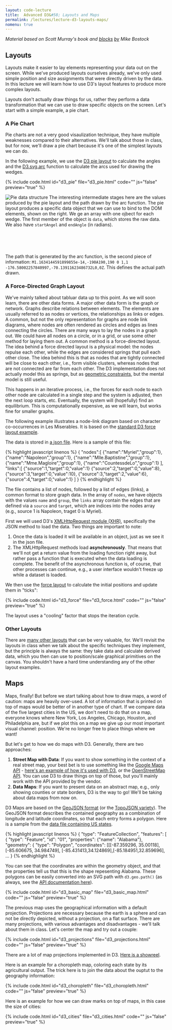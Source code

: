 ```yaml
---
layout: code-lecture
title:  Advanced D3&#58; Layouts and Maps
permalink: /lectures/lecture-d3-layouts-maps/
nomenu: true
---
```


*Material based on Scott Murray's book and [blocks](http://bl.ocks.org/mbostock/3887235) [by](http://bl.ocks.org/mbostock/4062045) Mike Bostock*

## Layouts

Layouts make it easier to lay elements representing your data out on the screen. While we've produced layouts ourselves already, we've only used simple position and size assignments that were directly driven by the data. In this lecture we will learn how to use D3's layout features to produce more complex layouts. 

Layouts don't actually draw things for us, rather they perform a data transformation that we can use to draw specific objects on the screen. Let's start with a simple example, a pie chart.

### A Pie Chart

Pie charts are not a very good visaulization technique, they have multiple weaknesses compared to their alternatives. We'll talk about those in class, but for now, we'll draw a pie chart because it's one of the simplest layouts we can do.

In the following example, we use the [D3 pie layout](https://github.com/mbostock/d3/wiki/Pie-Layout) to calculate the angles and the [D3.svg.arc](https://github.com/mbostock/d3/wiki/SVG-Shapes#arc) function to calculate the arcs used for drawing the wedges.

{% include code.html id="d3_pie" file="d3_pie.html" code="" js="false" preview="true" %}

![Pie data structure](images/pie.png)
The interesting intermediate stages here are the values produced by the pie layout and the path drawn by the arc function. The pie layout produces a specific data object that we can use to bind to the DOM elements, shown on the right. We ge an array with one ojbect for each wedge. The first member of the object is `data`, which stores the raw data. We also have `startAngel` and `endAngle` (in radians). <br /><br /> <br /> <br /> <br />  

The path that is generated by the arc function, is the second piece of information: `M1.1634144591899855e-14,-190A190,190 0 1,1 -176.58002257840997,-70.13911623486732L0,0Z`. This defines the actual path drawn.



### A Force-Directed Graph Layout

We've mainly talked about tabluar data up to this point. As we will soon learn, there are other data forms. A major other data form is the graph or network. Graphs describe relations between elements. The elements are usually referred to as nodes or vertices, the relationships as links or edges. A common, but not the only representation for graphs are node link diagrams, where nodes are often rendered as circles and edges as lines connecting the circles. There are many ways to lay the nodes in a graph out. We could have all nodes on a circle, or in a grid, or use some other method for laying them out. A common method is a force-directed layout. The idea behind a force directed layout is a physical model: the nodes repulse each other, while the edges are considered springs that pull each other close. The idea behind this is that as nodes that are tightly connected will be close to each other, i.e., form visible clusters, whereas nodes that are not connected are far from each other. The D3 implementation does not actually model this as springs, but as [geometric constraints](https://github.com/mbostock/d3/wiki/Force-Layout#linkDistance), but the mental model is still useful.
 
 This happens in an iterative process, i.e., the forces for each node to each other node are calculated in a single step and the system is adjusted, then the next loop starts, etc. Eventually, the system will (hopefully) find an equilibrium. This is computationally expensive, as we will learn, but works fine for smaller graphs. 
 
The following example illustrates a node-link diagram based on character co-occurrences in Les Miserables. It is based on the [standard D3 force layout example](http://bl.ocks.org/mbostock/4062045). 
 
The data is stored in [a json file](miserables.json). Here is a sample of this file:

{% highlight javascript linenos %}
{
  "nodes":[
    {"name":"Myriel","group":1},
    {"name":"Napoleon","group":1},
    {"name":"Mlle.Baptistine","group":1},
    {"name":"Mme.Magloire","group":1},
    {"name":"CountessdeLo","group":1}
  ],
  "links":[
    {"source":1,"target":0,"value":1}
    {"source":2,"target":0,"value":8},
    {"source":3,"target":0,"value":10},
    {"source":3,"target":2,"value":6},
    {"source":4,"target":0,"value":1}
  ]
}
{% endhighlight %}

The file contains a list of nodes, followed by a list of edges (links), a common format to store graph data. In the array of `nodes`, we have objects with the values `name` and `group`, the `links` array contain the edges that are defined via a `source` and `target`, which are indices into the nodes array (e.g., source 1 is Napoleon, traget 0 is Myriel). 


First we will used D3's [XMLHttpRequest module (XHR)](https://github.com/mbostock/d3/wiki/Requests), specifically the JSON method to load the data. Two things are important to note: 

 1. Once the  data is loaded it will be available in an object, just as we see it in the json file. 
 2. The XMLHttpRequest methods load **asynchronously**. That means that we'll not get a return value from the loading function right away, but rather pass a function that is executed when the data loading is complete. The benefit of the asynchronous function is, of course, that other processes can continue, e.g., a user interface wouldn't freeze up while a dataset is loaded.
 
We then use the [force layout](https://github.com/mbostock/d3/wiki/Force-Layout) to calculate the initial positions and update them in "ticks":


{% include code.html id="d3_force" file="d3_force.html" code="" js="false" preview="true" %}


The layout uses a "cooling" factor that stops the iteration cycle.

### Other Layouts

There are [many other layouts](https://github.com/mbostock/d3/wiki/Layouts) that can be very valuable, for. We'll revisit the layouts in class when we talk about the specific techniques they implement, but the principle is always the same: they take data and calculate derived data, which you then can use to position/scale graphical primitives on the canvas. You shouldn't have a hard time understanding any of the other layout examples.


## Maps

Maps, finally! But before we start talking about how to draw maps, a word of caution: maps are heavily over-used. A lot of information that is printed on top of maps would be better of in another type of chart. If we compare data of the five largest cities in the US, we don't need to do that on a map, everyone knows where New York, Los Angeles, Chicago, Houston, and Philadelphia are, but if we plot this on a map we give up our most important visual channel: position. We're no longer free to place things where we want!

But let's get to how we do maps with D3. Generally, there are two approaches:
 
 1. **Street Map with Data**: If you want to show something in the context of a real street map, your best bet is to use something like the [Google Maps API](https://developers.google.com/maps/?hl=en) - [here's an example of how it's used with D3](http://bl.ocks.org/mbostock/899711), or the [OpenStreetMap API](http://wiki.openstreetmap.org/wiki/API). You can use D3 to draw things on top of those, but you'll mainly work with the API provided by the vendor. 
 2. **Data Maps**: If you want to present data on an abstract map, e.g., only showing counties or state borders, D3 is the way to go! We'll be taking about data maps from now on.
 
 D3 Maps are based on the [GeoJSON format](http://geojson.org/) (or the [TopoJSON variety](https://github.com/mbostock/topojson/wiki)). The GeoJSON format describes the contained geography as a combination of longitude and latitude coordinates, so that each entry forms a polygon. Here is a sample from the [data file containing US states](us-states.json).
 
{% highlight javascript linenos %}
{
     "type":  "FeatureCollection",
     "features":
     [
         {
             "type": "Feature",
             "id": "01",
             "properties": {"name": "Alabama"},
             "geometry": {
                "type": "Polygon", 
                "coordinates": [[[-87.359296, 35.00118], [-85.606675, 34.984749], [-85.431413,34.124869],[-85.184951,32.859696], ... 
 }
 {% endhighlight %}
 
 You can see that the coordinates are within the geometry object, and that the properties tell us that this is the shape repesenting Alabama. 
 These polygons can be easily converted into an SVG path with `d3.geo.path()` (as always, see the [API documentation here](https://github.com/mbostock/d3/wiki/Geo-Paths)).
 
 {% include code.html id="d3_basic_map" file="d3_basic_map.html" code="" js="false" preview="true" %}
 
 The previous map uses the geographical information with a default projection. Projections are necessary because the earth is a sphere and can not be directly depicted, without a projection, on a flat surface. There are many projections, with various advantages and disadvantages - we'll talk about them in class. Let's center the map and try out a couple: 
 
 {% include code.html id="d3_projections" file="d3_projections.html" code="" js="false" preview="true" %}
 
 There are a lot of map projections implemented in D3. [Here is a showreel](http://bl.ocks.org/mbostock/3711652).
 
Here is an example for a choropleth map, coloring each state by its agricultural output. The trick here is to join the data about the ouptut to the geography information:
 
  {% include code.html id="d3_choropleth" file="d3_choropleth.html" code="" js="false" preview="true" %}

Here is an example for how we can draw marks on top of maps, in this case the size of cities:

  {% include code.html id="d3_cities" file="d3_cities.html" code="" js="false" preview="true" %}






